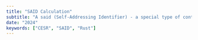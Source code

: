 ```yaml
---
title: "SAID Calculation"
subtitle: "A said (Self-Addressing Identifier) - a special type of content-addressable identifier based on encoded cryptographic digest that is self-referential."
date: "2024"
keywords: ["CESR", "SAID", "Rust"]
---
```


<br>

 <!-- A `said` (Self-Addressing Identifier) - a special type of content-addressable identifier based on encoded cryptographic digest that is self-referential. -->


<!--
- SAIDs facilitates immutably referenced data serialization for applications such as [Verifiable Credentials](https://en.wikipedia.org/wiki/Verifiable_credentials) or [Ricardian Contracts](https://en.wikipedia.org/wiki/Ricardian_contract).

### `said` [Generation and Verification Protocols](https://www.ietf.org/archive/id/draft-ssmith-said-03.html#section-2.3)

---

- `saids` are encoded with CESR (Composable Event Stream Representation) [CESR](https://datatracker.ietf.org/doc/draft-ssmith-cesr/) which includes cryptographic algorithms used to generate the digest.

### A simple example of a `said` generation:

- The CESR encoding used is a Blake3-256 (32 bytes) binary digest which has 44 Base-64 URL-safe characters - the first character is **E** representing Blake3-256.

Step 1: **Fill the field to hold the `said` with 44 of # characters length.**

`field0______field1______________________________________field2______`

`field0______############################################field2______`

Step 2: **Compute the Blake3-256 digest on the above serialized string and encoded in CESR format.**

Results in the below `said`:

`E8wYuBjhslETYaLZcxMkWrhVbMcA8RS1pKYl7nJ77ntA`

Step 3: **Replace the dummy `#` with the produced `said` - the final serialization will include an embedded `said` as follows:**

`field0______E8wYuBjhslETYaLZcxMkWrhVbMcA8RS1pKYl7nJ77ntA______`

> Order-Preserving Data Structures
> The crucial consideration in `said` generation is reproducibility.

- `said` generation to be reproducibly requires the ordering and sizing of fields to be fixed.
- The essential feature needed for reproducible serialization of mappings (dictionaries or hash tables) is that mapping preserve the ordering of its fields on any round trip to/from a serialization.
- The natural canonical order of data structures like a hash table or dictionary is the insertion order of the fields allowing them to appear in a present order independent of the **lexicographic ordering** **of the labels**.
- A way to describe a predefined order preserving serialization is **canonicalization** or **canonical ordering**. This affects the functional perspective of ordering fields as they are sorted by labels prior to serialization.
- Hash tables such `defaultdict` in `python`, the new `ECMAScript` introducing `Reflect.ownPropertyKeys()`, and the version 1.9 of `Ruby` with `Hash class` do preserve insertion order of the fields. Thus there is no need of any **canonical serialization**, one can rely on natural insertion order of the mappings to preserve the functional logic or can always opt for lexicographic ordering to create the insertion order.

### `said` verification protocol:

1.  Make a copy of the embedded CESR encoded SAID string included in the serialization.
2.  Replace the SAID field value in the serialization with a dummy string of the same length. The dummy character is #, that is, ASCII 35 decimal (23 hex).
3.  Compute the digest of the serialization that includes the dummy value for the SAID field. Use the digest algorithm specified by the CESR  derivation code of the copied SAID.
4.  Encode the computed digest with CESR   to create the final derived and encoded SAID of the same total length as the dummy string and the copied embedded SAID.
5.  Compare the copied SAID with the recomputed SAID. If they are identical then the verification is successful; otherwise, unsuccessful.

### Steps for generating a `said` using a `python dict`

---

1. Initial `dict` before serialization.

```Python
{
    "said": "",
    "first": "Sue",
    "last": "Smith",
    "role": "Founder"
}
```

2. `said` key will contain an encoded `CESR Blake3-256` digest of 44 characters. Initialized with a total of 44 #.

```Python
{
    "said": "############################################",
    "first": "Sue",
    "last": "Smith",
    "role": "Founder"
}
```

3. The `dict` serialized into `json` with no extra whitespace:
   `{"said":"############################################","first":"Sue","last":"Smith","role":"Founder"}.

4. The Blake3-256 digest is then computed on that serialized `json`: `said`: `EnKa0ALimLL8eQdZGzglJG_SxvncxkmvwFDhIyLFchUk`

5. The final serialization with the `said` embedded as follows:
   `{"said":"EnKa0ALimLL8eQdZGzglJG_SxvncxkmvwFDhIyLFchUk","first":"Sue","last":"Smith","role":"Founder"}

> Preserving Order
> The generation steps may be reversed to verify the embedded `said` following the verification protocol defined above. However, to achieve consistency `said` generation and verification protocol for mapping assumes that the fields in a mapping serialization such as `json` are ordered in a stable, and reproducible order, i.e., canonical.

### The Human Colossus Lab ([HCF](https://humancolossus.foundation/)) [`said`](https://github.com/THCLab/cesrox/tree/master/said) implementation in `rust`

---

The below section summarizes the work done by HCF to compute `saids`. The emphasis is to understand the `SAD` macro that contains the under hood functionalities allowing the manipulation of RUST AST of an object (i.e., a `struct`) to place the computed digest inside the `struct` it was calculated on. But again we want the clarity of what happens when you write an OCAFILE and get an OCA bundle that has a `said` and each overlay containing individual `said`.

![oca-image.png](./images/oca-image.png)

In summary when a user writes an `oca file` instructions such as `add` , `remove` or `from` they dictate what the `oca ast` represents. From the above picture only one attribute `test` is added. `oca-bundle` builds from the generated `oca ast` putting the AST parts together to form a defined overlay is there is. In the example only the `capture_base` is built. Each overlay same as the capture base are structs that implements `SAD` macro that will be discussed in the next sections. After the digest is computed for an overlay the `capture base` `said` is added to it and the digest of the whole bundle is the computed on top and inserted.

The following highlights a high level description of what you achieve with crates developed b the HCF to calculate the digest.

The following example shows a digest calculated for the string literal `hello there`.

```Rust
let data = "hello there";
let code: HashFunction = HashFunctionCode::Blake3_256.into();
let sai = code.derive(data.as_bytes());

assert_eq!(format!("{}", sai), "ENmwqnqVxonf_bNZ0hMipOJJY25dxlC8eSY5BbyMCfLJ");
assert!(sai.verify_binding(data.as_bytes()));
assert!(!sai.verify_binding("wrong data".as_bytes()));
```

- Module `sad` provides trait `SAD` that has functions:

  - `compute_digest` : computes the `said` of a data structure, places it in a chosen field.
  - `derivation_data` : returns data that are used for `said` computation.

- To use the `SAD` macros it has to be enabled, and the user chooses the filed to be replaced by the computed digest. `SAD` only works for structures that implement `Serialize` using
  `#[derive(Serialize)]` attribute, rather than a custom implementation.

- Attributes that `SAD` macro uses:

  - `version`: adds the version field while computing derivation data. Version string contains compact representation of **field map**, **serialization format**, and **size of a serialized message body**. Attribute let user specify protocol code and its major and minor version. When attribute is used, the structure automatically implements the `Encode` trait, which provides the `encode` function for serializing the element according to the chosen serialization format.

  - `said` - this attribute allows users to choose the hash function for computing Self Addressing Identifier and serialization format. The hash function can be specified using the derivation code from the table above. The available serialization formats are `json`, `CBOR`, and `MGPK`. <u>By default, JSON and Blake3-256 are used.</u>

- Fields attributes: `said` - marks field that should be replaced by computed digest during `compute_digest`.

Example of a `struct` that implements `SAD` Marco:

```Rust
#[derive(SAD, Serialize)]
#[version(protocol = "KERI", major = 1, minor = 0)]
struct Something {
    pub text: String,
    #[said]
    pub d: Option<SelfAddressingIdentifier>,
}
```

- It is mandatory to annotate the field that will hold the computed digest with `#[said]`.

A [test example](https://github.com/THCLab/cesrox/blob/master/said/tests/sad_test.rs) demonstrating `said` computation of the above `struct`.

```Rust
#[cfg(feature = "macros")]
mod tests {
    use said::derivation::HashFunctionCode;
    use said::sad::SAD;
    use said::version::format::SerializationFormats;
    use said::SelfAddressingIdentifier;
    use serde::Serialize;

    #[test]
    pub fn basic_derive_test() {
        #[derive(SAD, Serialize)]
        struct Something {
            pub text: String,
            #[said]
            pub d: Option<SelfAddressingIdentifier>,
        }

        let mut something = Something {
            text: "Hello world".to_string(),
            d: None,
        };

        let code = HashFunctionCode::Blake3_256;
        let format = SerializationFormats::JSON;
        something.compute_digest(&code, &format);
        let computed_digest = something.d.as_ref();
        let derivation_data = something.derivation_data(&code, &format);

        assert_eq!(
            format!(
                r#"{{"text":"Hello world","d":"{}"}}"#,
                "############################################"
            ),
            String::from_utf8(derivation_data.clone()).unwrap()
        );

        assert_eq!(
            computed_digest,
            Some(
                &"EF-7wdNGXqgO4aoVxRpdWELCx_MkMMjx7aKg9sqzjKwI"
                    .parse()
                    .unwrap()
            )
        );
        assert!(something
            .d
            .as_ref()
            .unwrap()
            .verify_binding(&something.derivation_data(&code, &format)));
    }
}
```

Part I:

- [Derivation crate](https://github.com/THCLab/cesrox/tree/master/said/src/derivation) - `use said::derivation::HashFunctionCode`, wraps the possible hash functions supported by [CESROX](https://github.com/THCLab/cesrox/tree/master/cesr). i.e.; in the above code snippet `Blake3_256` is used.
- [Version crate](https://github.com/THCLab/cesrox/tree/master/said/src/version) `use said::version::format::SerializationFormats`, this crate allow a users to retrieve the serialization format. i.e.; in the above code snippet `JSON` is used.
- [SAD crate](https://github.com/THCLab/cesrox/tree/master/said/src/sad) `use said::sad::SAD` defines the `trait` with two functions `compute_digest` and `derivation_data` which are implemented using **Procedural Macros**.
- [SelfAddressingIdentifier](https://github.com/THCLab/cesrox/blob/master/said/src/lib.rs) `use said::SelfAddressingIdentifier` defines a struct with `derivation: HashFunction` and `digest: Vec<u8>` as the fields.
- `use serde::Serialize` a standard Serialize crate.

Part II:

```Rust
let mut something = Something {
    text: "Hello world".to_string(),
    d: None,
};
```

- `A struct` with only two fields `text` (which can be anything, it can also be a struct) and `d` (the computed said will be held here).

- The below five lines of code computes the digest and places it inside `something` struct where it is assigned to the field `d`.

```Rust
let code = HashFunctionCode::Blake3_256;
let format = SerializationFormats::JSON;
something.compute_digest(&code, &format);
let computed_digest = something.d.as_ref();
let derivation_data = something.derivation_data(&code, &format);
```

- Annotating `Something` struct with `#[derive(SAD, Serialize)]` allows to use the `computed_digest` function defined in the `SAD` crate and implemented under `SAD` Macros to be applied on it and compute the digest, and does all the background process of replacing `None` with the hash.
- `let derivation_data = something.derivation_data(&code, &format)` this line serializes the struct and replaces the field to hold the hash with #.

Part III:
`assert_eq!` and `assert!` are used to the output of the functions.

### `SAD` Marco In-depth

---

This section goes one level deeper and explains how we achieve the placement of the computed digest inside the `struct` it was initially computed on.

How does Rust allow manipulating a `struct`:

- Rust provides [Procedural macros](https://doc.rust-lang.org/reference/procedural-macros.html) feature that allows to manipulate the a struct's Rust AST leveraging the power of accepting some code as an input, operate on that code, and produce some code as an output.
- With this concept we can define a function that takes a struct's Rust AST and do some changes with it (replacing # with a computed digest) and then return an other struct's Rust AST with the `said` embedded.

For more in-depth about Procedural Macros take a look at a simple practical example [here](https://www.youtube.com/watch?v=XY0yR6IPbhw&ab_channel=Schr%C3%B6dinger%27sWatermelon) or refer to this documentation [here](https://doc.rust-lang.org/book/ch19-06-macros.html) for more beginner friendly introduction to Procedural Macros concepts.

### This is how the [HCF](https://github.com/THCLab) computes `said` using **Procedural Macros**:

> why `SAD` macro?
> Starting with the `sad` trait which implements two functions: `compute_digest` and `derivation_data`. A `SAD` macro is created to avoid structs to individually implementing these functions but rather depend on the `SAD` macro abstraction. For usability the `SAD` macro the structs have to be annotated with `#[derive](SAD)`, and implement `Serialize` trait.

The below code snippet shows the `SAD` trait which can also be found [here](https://github.com/THCLab/cesrox/tree/master/said/src/sad):

```Rust

// importing dependency crates
use crate::derivation::HashFunctionCode;
pub use crate::version::format::SerializationFormats;
pub use cesrox::derivation_code::DerivationCode;

#[cfg(feature = "macros")]
pub use sad_macros::SAD;

pub trait SAD {
    fn compute_digest(
       &mut self,
       derivation: &HashFunctionCode,
       format: &SerializationFormats
    );
    fn derivation_data(
       &self,
       derivation: &HashFunctionCode,
       format: &SerializationFormats,
    ) -> Vec<u8>;
}
```

> SAD Macro

Similar to other Procedural Macros its start by defining the function that takes in a `TokenStream` and returns `TokenStream`. The `TokenStream` is generated by the Rust compiler and it is essentially a serialized version of the syntax tree of the annotated item, representing Rust code in a way that can be manipulated programmatically.

```Rust

// importing dependecy crates
use field::TransField;
use proc_macro::TokenStream;
use quote::quote;
use syn::{self};

mod field;
mod version;
use version::parse_version_args;

#[proc_macro_derive(SAD, attributes(said, version))]
pub fn compute_digest_derive(input: TokenStream) -> TokenStream {
    let ast = syn::parse(input).unwrap();
    impl_compute_digest(&ast)
}

```

**A simple example of using the `SAD` macro:**

```Rust
// Notice that we have added Serialize attribute to be able to use the macro
#[derive(SAD, Serialize)]
struct FirstStruct {
    #[said]
    d: None
}
```

- Here Rust compiler will call the Procedural Macro function `compute_digest_derive` passing the `TokenStream` representing `struct FirstStruct` as the argument.
- Inside `compute_digest_derive` function, the `TokenStream` is parsed into a more usable AST using the [`syn` crate](https://jeltef.github.io/derive_more/syn/index.html) allowing the inspection and manipulation.
- The `impl_computed_digest` function takes in a reference to Rust AST and returns Rust code as a `TokenStream` representing the `FirstStruct` with the computed `digest` placed in (i.e., assigned to ).
- Finally the compiler takes the returned `TokenStream` and integrates it back into the compilation process, replacing the annotated `FirstStruct` with the `FirstStruct` generated by the `SAD` macro (i.e., the variable `d` holding the digest).

As an example: the digest could be something like `E8wYuBjhslETYaLZcxMkWrhVbMcA8RS1pKYl7nJ77ntA`. Thus, the final struct might look like the below:

```Rust
struct FirstStruct {
   d: E8wYuBjhslETYaLZcxMkWrhVbMcA8RS1pKYl7nJ77ntA
}

```

**Implementation of `impl_computed_digest`:**

```Rust
fn impl_compute_digest(ast: &syn::DeriveInput) -> TokenStream { }
```

This function hides all the manipulations of placing the computed digest inside a struct when annotated with `#[derive(SAD)]`, thus the name `said`.

- `syn` is an important library that parses a stream of Rust tokens into a syntax tree (AST) of Rust source code, it contains a few APIs that are generally useful, and `Derive` is the API particularly useful to derive Procedural Macros thus the `impl_compute_digest` function takes in a reference of `&syn::DeriveInput` (look at last page of this document to see how a `DeriveInput` AST look like). To explore more about Rust AST use [AST Explorer](https://astexplorer.net/) and select Rust language.

The full code of the `imp_compute_digest` can be found [here](https://github.com/THCLab/cesrox/blob/master/said/sad_macros/src/lib.rs). The below is the dissection of the code to help understand how each part play a role in manipulating the structs annotated with `#[derive(SAD)]`.

N.B: There is less wording as the code are self explanatory the comments that were provided in the code provide the general idea of what the below chunk of codes does.

Part I:

```Rust
let name = &ast.ident;
let fname = format!("{}TMP", name);
let varname = syn::Ident::new(&fname, name.span());

let generics = &ast.generics;
let (impl_generics, ty_generics, where_clause) = generics.split_for_impl();

// Check if versioned attribute is added.
let version = ast
    .attrs
    .iter()
    .find(|attr| attr.path().is_ident("version"))
    .map(parse_version_args);

let fields = match &ast.data {
	syn::Data::Struct(s) => s.fields.clone(),
	_ => panic!("Not a struct"),
	}
	.into_iter()
	.map(TransField::from_ast);
```

The first part of the function includes the following:

- Grabs the name field the `struct` e.g `FirstStruct` and formats it and stores it under `varname`.
- `let (impl_generics, ty_generics, where_clause) = generics.split_for_impl()` this lines gets the fields to manipulate in case the `struct` incudes generic types. To read more about generics in Rust click [here](https://doc.rust-lang.org/book/ch10-00-generics.html)
- It is important to note that the `attrs` field under the `DeriveInput` AST includes other annotations if any provided by the `struct` (i.e., other traits that the `struct` implements). Thus if a struct is annotated with `#[version(protocol = "KERI", major = 1, minor = 0)]`, [`parse_version_args`](https://github.com/Steven-Mugisha/cesrox/blob/master/said/sad_macros/src/version.rs) function is used to return a well formatted version of the fields.
- The `data` field in `DeriveInput` AST contains all the fields defined in the a crate. Fields here are referred to as `structs` but they could also be `enums` that is why the code panic if no struct if found in the whole crate.
  - The code snippet above uses a match statement to find all the structs and map the fields into `TransField` defined [here](https://github.com/Steven-Mugisha/cesrox/blob/master/said/sad_macros/src/field.rs) . In short the function `from_ast` of `TransField` struct inputs a type of `syn::Field` (which is part of the `DeriveInput`) as input and returns a transformed `TransField` struct. In other words, each struct is transformed to match the logic defined in the `TransField` implementation.

Part II:

```Rust
// Generate body of newly created struct fields.
// Replace field type with String if it is tagged as said.
let body = fields.clone().map(|field| {
	if !field.said {
		let original = field.original;
        quote! {#original}
    } else {
	    let name = &field.name;
        let attrs = field.attributes;
        quote! {
	        #(#attrs)*
            #name: String
        }
    }
});
```

```Rust
// Set fields tagged as said to computed digest string, depending on
// digest set in `dig_length` variable. Needed for generation of From
// implementation.
let concrete = fields.clone().map(|field| {
	let name = &field.name;
	if field.said {
		quote! {#name: "#".repeat(dig_length).to_string()}
	} else {
		quote! {#name: value.#name.clone()}
	}
});
```

```Rust
// Set fields tagged as said to computed SAID set in `digest` variable.
let out = fields.map(|field| {
	let name = &field.name;
	if field.said {
		quote! {self.#name = digest.clone();}
	} else {
		quote! {}
	}
});
```

```Rust
// Adding version field logic.
let version_field = if version.is_some() {
	quote! {
	#[serde(rename = "v")]
	version: SerializationInfo,
	}
} else {
	quote! {}
};

// If version was set, implement Encode trait
let encode = if let Some((prot, major, minor)) = version.as_ref() {
	quote! {
			#[derive(Serialize)]
		struct Version<D> {
			v: SerializationInfo,
			#[serde(flatten)]
			d: D
		}
			use said::version::Encode;
			impl #impl_generics Encode for #name #ty_generics #where_clause {
				fn encode(&self, code: &HashFunctionCode,
				format: &SerializationFormats) -> Result<Vec<u8>,
				said::version::error::Error> {
				let size = self.derivation_data(code, format).len();
				let v = SerializationInfo::new(#prot.to_string(),
				 #major, #minor, format.clone(), size);
				let versioned = Version {v, d: self.clone()};
				Ok(format.encode(&versioned).unwrap())
			}
		}
	}
} else {
	quote!()
};
```

- N.B: the macro [`quote!`](https://docs.rs/quote/latest/quote/) is used to turning Rust AST data structures into tokens of source code.

- The Encode trait is found [here](https://github.com/THCLab/cesrox/blob/master/said/src/version/mod.rs), also its implementation is performed under `SAD` macro when the version is provided.

```Rust
pub trait Encode {
    fn encode(
        &self,
        code: &HashFunctionCode,
        serialization_format: &SerializationFormats,
    ) -> Result<Vec<u8>, Error>;
}
```

Part III:

```Rust

// Creates a temporarily struct that has a well formatted version variable and copying the concrete part of the struct defined in part II.
let tmp_struct = if let Some((prot, major, minor)) = version {
	quote! {
	   let mut tmp_self = Self {
	   version: SerializationInfo::new_empty(#prot.to_string(),
	    #major, #minor, SerializationFormats::JSON),
	    #(#concrete,)*
	    };
		let enc = tmp_self.version.serialize(&tmp_self).unwrap();
		tmp_self.version.size = enc.len();
		tmp_self
	}
} else {
	quote! {Self {
		#(#concrete,)*
	}}
};

```

```Rust

let gen = quote! {
// Create temporary, serializable struct and implements the compute_digest and derivation_data on the newly generate struct.
#[derive(Serialize)]
struct #varname #ty_generics #where_clause {
	#version_field
	#(#body,)*
}

#encode

impl #impl_generics From<(&#name #ty_generics, usize)> for #varname #ty_generics #where_clause {
	fn from(value: (&#name #ty_generics, usize)) -> Self {
		let dig_length = value.1;

		let value = value.0;
		#tmp_struct
	}
}

impl #impl_generics SAD for #name #ty_generics #where_clause {
	fn compute_digest(&mut self, code: &HashFunctionCode,
	format: &SerializationFormats ) {
		use said::derivation::{HashFunctionCode, HashFunction};
		let serialized = self.derivation_data(code, format);
		let digest = Some(HashFunction::from(code.clone()).derive(&serialized));
		#(#out;)*
	}

	fn derivation_data(&self, code: &HashFunctionCode,
	serialization_format: &SerializationFormats) -> Vec<u8> {
		use said::derivation::HashFunctionCode;
		use said::sad::DerivationCode;
		let tmp: #varname #ty_generics = (self, code.full_size()).into();
		serialization_format.encode(&tmp).unwrap()
	}
};
};
gen.into()
```

### References

---

1. https://www.ietf.org/archive/id/draft-ssmith-said-03.html#name-appendix-embedding-saids-in
2. https://github.com/THCLab/cesrox/tree/master/said
3. https://snyk.io/advisor/npm-package/self-addressing-identifier -->
